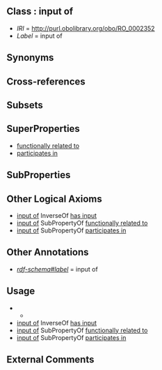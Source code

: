 
## Class : input of

 * *IRI* = http://purl.obolibrary.org/obo/RO_0002352
 * *Label* = input of

## Synonyms


## Cross-references


## Subsets


## SuperProperties

 * [functionally related to](../../RO/28/RO_0002328.md)
 * [participates in](../../RO/56/RO_0000056.md)

## SubProperties


## Other Logical Axioms

 * [input of](../../RO/52/RO_0002352.md) InverseOf [has input](../../RO/33/RO_0002233.md)
 * [input of](../../RO/52/RO_0002352.md) SubPropertyOf [functionally related to](../../RO/28/RO_0002328.md)
 * [input of](../../RO/52/RO_0002352.md) SubPropertyOf [participates in](../../RO/56/RO_0000056.md)

## Other Annotations

 * *[rdf-schema#label](../../el/rdf-schema#label.md)* = input of

## Usage

 * -
 * [input of](../../RO/52/RO_0002352.md) InverseOf [has input](../../RO/33/RO_0002233.md)
 * [input of](../../RO/52/RO_0002352.md) SubPropertyOf [functionally related to](../../RO/28/RO_0002328.md)
 * [input of](../../RO/52/RO_0002352.md) SubPropertyOf [participates in](../../RO/56/RO_0000056.md)

## External Comments

